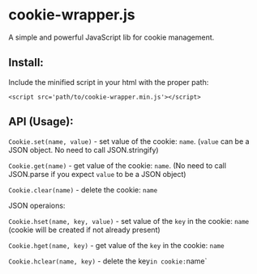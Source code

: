 cookie-wrapper.js
=================

A simple and powerful JavaScript lib for cookie management.

Install:
--------

Include the minified script in your html with the proper path:

`<script src='path/to/cookie-wrapper.min.js'></script>`


API (Usage):
------------

`Cookie.set(name, value)` - set value of the cookie: `name`. (`value` can be a JSON object. No need to call JSON.stringify)

`Cookie.get(name)` - get value of the cookie: `name`. (No need to call JSON.parse if you expect `value` to be a JSON object)

`Cookie.clear(name)` - delete the cookie: `name`

JSON operaions:

`Cookie.hset(name, key, value)` - set value of the `key` in the cookie: `name` (cookie will be created if not already present)

`Cookie.hget(name, key)` - get value of the `key` in the cookie: `name`

`Cookie.hclear(name, key)` - delete the key` in cookie: `name`


